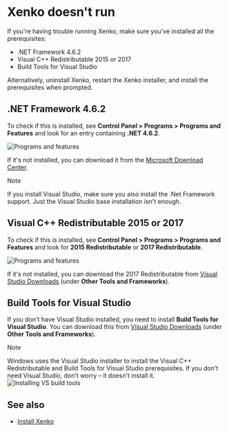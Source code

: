 # Xenko doesn't run

If you're having trouble running Xenko, make sure you've installed all the prerequisites:

* .NET Framework 4.6.2
* Visual C++ Redistributable 2015 or 2017
* Build Tools for Visual Studio

Alternatively, uninstall Xenko, restart the Xenko installer, and install the prerequisites when prompted.

## .NET Framework 4.6.2

To check if this is installed, see **Control Panel > Programs > Programs and Features** and look for an entry containing **.NET 4.6.2**.

![Programs and features](media/programs-and-features.png)

If it's not installed, you can download it from the [Microsoft Download Center](https://www.microsoft.com/en-us/download/details.aspx?id=53345).

> [!Note]
> If you install Visual Studio, make sure you also install the .Net Framework support. Just the Visual Studio base installation isn't enough.

## Visual C++ Redistributable 2015 or 2017

To check if this is installed, see **Control Panel > Programs > Programs and Features** and look for **2015 Redistributable** or **2017 Redistributable**.

![Programs and features](media/programs-and-features-redistributable.png)

If it's not installed, you can download the 2017 Redistributable from [Visual Studio Downloads](https://www.visualstudio.com/downloads/) (under **Other Tools and Frameworks**).

## Build Tools for Visual Studio

If you don't have Visual Studio installed, you need to install **Build Tools for Visual Studio**. You can download this from [Visual Studio Downloads](https://www.visualstudio.com/downloads/) (under **Other Tools and Frameworks**).

> [!Note]
> Windows uses the Visual Studio installer to install the Visual C++ Redistributable and Build Tools for Visual Studio prerequisites. If you don't need Visual Studio, don't worry – it doesn't install it.
>![Installing VS build tools](../get-started/media/installing-vs-build-tools.png)

## See also

* [Install Xenko](../get-started/install-xenko.md)